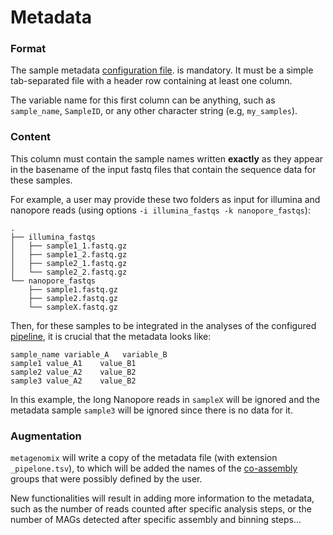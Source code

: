 # Metadata

### Format

The sample metadata
[configuration file](https://github.com/FranckLejzerowicz/metagenomix/wiki/Configuration-files).
is mandatory. It must be a simple tab-separated file with a header row 
containing at least one column.

The variable name for this first column can be anything, such as 
`sample_name`, `SampleID`, or any other character string (e.g, `my_samples`).

### Content

This column must contain the sample names written **exactly** as they appear in 
the basename of the input fastq files that contain the sequence data for 
these samples.

For example, a user may provide these two folders as input for illumina and 
nanopore reads (using options `-i illumina_fastqs -k nanopore_fastqs`):

```
.
├── illumina_fastqs
│   ├── sample1_1.fastq.gz
│   ├── sample1_2.fastq.gz
│   ├── sample2_1.fastq.gz
│   └── sample2_2.fastq.gz
└── nanopore_fastqs
    ├── sample1.fastq.gz
    ├── sample2.fastq.gz
    └── sampleX.fastq.gz
```

Then, for these samples to be integrated in the analyses of the configured
[pipeline](https://github.com/FranckLejzerowicz/metagenomix/blob/main/metagenomix/doc/pipeline.md), it is 
crucial that the metadata looks like:

```
sample_name variable_A   variable_B
sample1 value_A1    value_B1
sample2 value_A2    value_B2
sample3 value_A2    value_B2
```

In this example, the long Nanopore reads in `sampleX` will be ignored and the 
metadata sample `sample3` will be ignored since there is no data for it.

### Augmentation

`metagenomix` will write a copy of the metadata file (with extension 
`_pipelone.tsv`), to which will be added the names of the
[co-assembly](https://github.com/FranckLejzerowicz/metagenomix/blob/main/metagenomix/doc/co-assembly.md)
groups that were possibly defined by the user.

New functionalities will result in adding more information to the metadata, 
such as the number of reads counted after specific analysis steps, or the 
number of MAGs detected after specific assembly and binning steps...   

